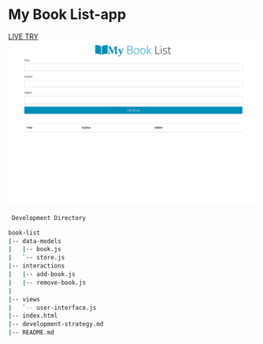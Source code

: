 # My Book List-app
[LIVE TRY](https://feridunakyol.github.io/booklist-app/#)
![](https://raw.githubusercontent.com/feridunAKYOL/booklist-app/master/my%20book%20list.png)

` Development Directory` 

```bash
book-list
|-- data-models
|   |-- book.js
|   `-- store.js
|-- interactions
|   |-- add-book.js
|   |-- remove-book.js
|   
|-- views
|   `-- user-interface.js
|-- index.html
|-- development-strategy.md
|-- README.md
```
